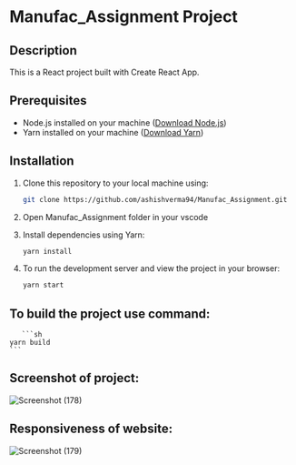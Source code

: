 # Manufac_Assignment Project

## Description
This is a React project built with Create React App.

## Prerequisites
- Node.js installed on your machine ([Download Node.js](https://nodejs.org/))
- Yarn installed on your machine ([Download Yarn](https://yarnpkg.com/))

## Installation
1. Clone this repository to your local machine using:
   ```sh
   git clone https://github.com/ashishverma94/Manufac_Assignment.git
   ```
3. Open Manufac_Assignment folder in your vscode
4. Install dependencies using Yarn:
   ```sh
   yarn install
   ```

5. To run the development server and view the project in your browser:
      ```sh
   yarn start
   ```
   
## To build the project use command:
       ```sh
    yarn build
    ```

## Screenshot of project:

![Screenshot (178)](https://github.com/ashishverma94/Manufac_Assignment/assets/82448727/3c9582e8-441d-4f08-bb40-3b32434de02c)

## Responsiveness of website:

![Screenshot (179)](https://github.com/ashishverma94/Manufac_Assignment/assets/82448727/831e4ef5-2efb-40c3-8ac7-c5488fbd3d5f)
